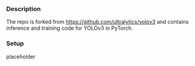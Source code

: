 ### Description

The repo is forked from https://github.com/ultralytics/yolov3 and contains inference and training code for YOLOv3 in PyTorch.

### Setup
placeholder